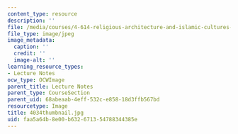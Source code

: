 ```yaml
---
content_type: resource
description: ''
file: /media/courses/4-614-religious-architecture-and-islamic-cultures-fall-2002/faa5a64b8e00b632671354788344385e_4034thumbnail.jpg
file_type: image/jpeg
image_metadata:
  caption: ''
  credit: ''
  image-alt: ''
learning_resource_types:
- Lecture Notes
ocw_type: OCWImage
parent_title: Lecture Notes
parent_type: CourseSection
parent_uid: 68abeaab-4eff-532c-e858-18d3ffb567bd
resourcetype: Image
title: 4034thumbnail.jpg
uid: faa5a64b-8e00-b632-6713-54788344385e
---
```

